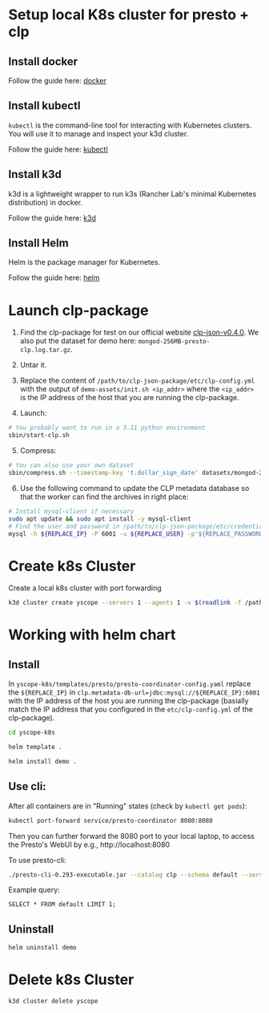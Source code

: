 # Setup local K8s cluster for presto + clp

## Install docker

Follow the guide here: [docker]

## Install kubectl

`kubectl` is the command-line tool for interacting with Kubernetes clusters. You will use it to
manage and inspect your k3d cluster.

Follow the guide here: [kubectl]

## Install k3d

k3d is a lightweight wrapper to run k3s (Rancher Lab's minimal Kubernetes distribution) in docker.

Follow the guide here: [k3d]

## Install Helm

Helm is the package manager for Kubernetes.

Follow the guide here: [helm]

# Launch clp-package
1. Find the clp-package for test on our official website [clp-json-v0.4.0]. We also put the dataset for demo here: `mongod-256MB-presto-clp.log.tar.gz`.

2. Untar it.

3. Replace the content of `/path/to/clp-json-package/etc/clp-config.yml` with the output of `demo-assets/init.sh <ip_addr>` where the `<ip_addr>` is the IP address of the host that you are running the clp-package.

4. Launch:
```bash
# You probably want to run in a 3.11 python environment
sbin/start-clp.sh
```

5. Compress:
```bash
# You can also use your own dataset
sbin/compress.sh --timestamp-key 't.dollar_sign_date' datasets/mongod-256MB-processed.log
```

6. Use the following command to update the CLP metadata database so that the worker can find the archives in right place:
```bash
# Install mysql-client if necessary
sudo apt update && sudo apt install -y mysql-client
# Find the user and password in /path/to/clp-json-package/etc/credential.yml
mysql -h ${REPLACE_IP} -P 6001 -u ${REPLACE_USER} -p'${REPLACE_PASSWORD}' clp-db -e "UPDATE clp_datasets SET archive_storage_directory = '/var/data/archives/default';"
```

# Create k8s Cluster
Create a local k8s cluster with port forwarding
```bash
k3d cluster create yscope --servers 1 --agents 1 -v $(readlink -f /path/to/clp-json-package/var/data/archives):/var/data/archives
```

# Working with helm chart
## Install
In `yscope-k8s/templates/presto/presto-coordinator-config.yaml` replace the `${REPLACE_IP}` in `clp.metadata-db-url=jdbc:mysql://${REPLACE_IP}:6001` with the IP address of the host you are running the clp-package (basially match the IP address that you configured in the `etc/clp-config.yml` of the clp-package).

```bash
cd yscope-k8s

helm template . 

helm install demo .
```

## Use cli:
After all containers are in "Running" states (check by `kubectl get pods`):
```bash
kubectl port-forward service/presto-coordinator 8080:8080
```

Then you can further forward the 8080 port to your local laptop, to access the Presto's WebUI by e.g., http://localhost:8080

To use presto-cli:
```bash
./presto-cli-0.293-executable.jar --catalog clp --schema default --server localhost:8080
```

Example query:
```
SELECT * FROM default LIMIT 1;
```

## Uninstall
```bash
helm uninstall demo
```

# Delete k8s Cluster
```bash
k3d cluster delete yscope
```


[clp-json-v0.4.0]: https://github.com/y-scope/clp/releases/tag/v0.4.0
[docker]: https://docs.docker.com/engine/install
[k3d]: https://k3d.io/stable/#installation
[kubectl]: https://kubernetes.io/docs/tasks/tools/#kubectl
[helm]: https://helm.sh/docs/intro/install/
